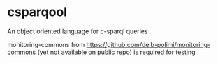 csparqool
=========

An object oriented language for c-sparql queries

monitoring-commons from https://github.com/deib-polimi/monitoring-commons (yet not available on public repo) is required for testing
